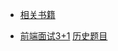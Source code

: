 - [相关书籍](https://github.com/twang281314/frontEnd)

- [前端面试3+1](https://github.com/haizlin/fe-interview)   [历史题目](https://github.com/haizlin/fe-interview/blob/master/category/history.md)